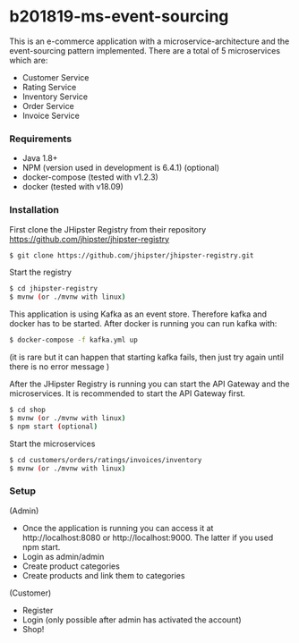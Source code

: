 # b201819-ms-event-sourcing

This is an e-commerce application with a microservice-architecture and the event-sourcing pattern implemented.
There are a total of 5 microservices which are: 

  - Customer Service
  - Rating Service
  - Inventory Service
  - Order Service
  - Invoice Service

### Requirements
 - Java 1.8+
 - NPM (version used in development is 6.4.1) (optional)
 - docker-compose (tested with v1.2.3)
 - docker (tested with v18.09)
 
### Installation

First clone the JHipster Registry from their repository https://github.com/jhipster/jhipster-registry
```sh
$ git clone https://github.com/jhipster/jhipster-registry.git
```

Start the registry
```sh
$ cd jhipster-registry
$ mvnw (or ./mvnw with linux)
```
This application is using Kafka as an event store. Therefore kafka and docker has to be started. After docker is running you can run kafka with:
```sh
$ docker-compose -f kafka.yml up
```
(it is rare but it can happen that starting kafka fails, then just try again until there is no error message )

After the JHipster Registry is running you can start the API Gateway and the microservices. It is recommended to start the API Gateway first.
```sh
$ cd shop
$ mvnw (or ./mvnw with linux)
$ npm start (optional)
```

Start the microservices
```sh
$ cd customers/orders/ratings/invoices/inventory
$ mvnw (or ./mvnw with linux)
```

### Setup
(Admin)
 - Once the application is running you can access it at http://localhost:8080 or http://localhost:9000. The latter if you used npm start.
 - Login as admin/admin
 - Create product categories
 - Create products and link them to categories
 
(Customer)
- Register
- Login (only possible after admin has activated the account)
- Shop!


